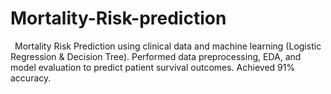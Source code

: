 # Mortality-Risk-prediction
 Mortality Risk Prediction using clinical data and machine learning (Logistic Regression &amp; Decision Tree). Performed data preprocessing, EDA, and model evaluation to predict patient survival outcomes. Achieved 91% accuracy.
